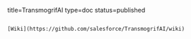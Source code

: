 title=TransmogrifAI
type=doc
status=published
~~~~~~

[Wiki](https://github.com/salesforce/TransmogrifAI/wiki)
